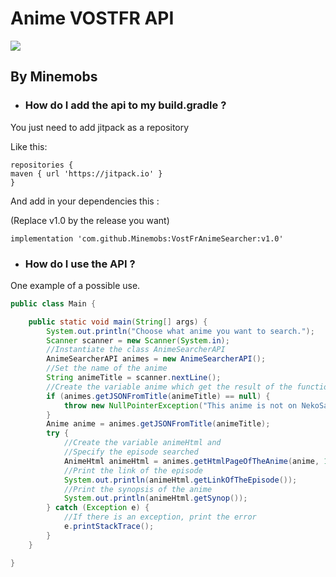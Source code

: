 # Anime VOSTFR API
[![](https://jitpack.io/v/Minemobs/VostFrAnimeSearcher.svg)](https://jitpack.io/#Minemobs/VostFrAnimeSearcher)

## By Minemobs

- ### How do I add the api to my build.gradle ?

You just need to add jitpack as a repository

Like this:

```
repositories {
maven { url 'https://jitpack.io' }
}
```

And add in your dependencies this :

(Replace v1.0 by the release you want)

`implementation 'com.github.Minemobs:VostFrAnimeSearcher:v1.0'`

- ### How do I use the API ?

One example of a possible use.

```java
public class Main {

    public static void main(String[] args) {
        System.out.println("Choose what anime you want to search.");
        Scanner scanner = new Scanner(System.in);
        //Instantiate the class AnimeSearcherAPI
        AnimeSearcherAPI animes = new AnimeSearcherAPI();
        //Set the name of the anime
        String animeTitle = scanner.nextLine();
        //Create the variable anime which get the result of the function getJSONFromTitle()
        if (animes.getJSONFromTitle(animeTitle) == null) {
            throw new NullPointerException("This anime is not on NekoSama");
        }
        Anime anime = animes.getJSONFromTitle(animeTitle);
        try {
            //Create the variable animeHtml and
            //Specify the episode searched
            AnimeHtml animeHtml = animes.getHtmlPageOfTheAnime(anime, 12);
            //Print the link of the episode
            System.out.println(animeHtml.getLinkOfTheEpisode());
            //Print the synopsis of the anime
            System.out.println(animeHtml.getSynop());
        } catch (Exception e) {
            //If there is an exception, print the error
            e.printStackTrace();
        }
    }

}
```